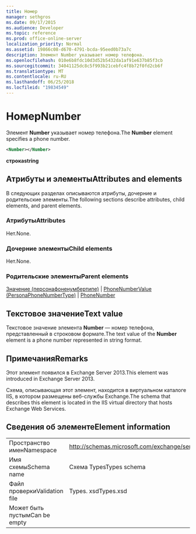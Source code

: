 ```yaml
---
title: Номер
manager: sethgros
ms.date: 09/17/2015
ms.audience: Developer
ms.topic: reference
ms.prod: office-online-server
localization_priority: Normal
ms.assetid: 19866c08-d670-4791-bcda-95eed0b73a7c
description: Элемент Number указывает номер телефона.
ms.openlocfilehash: 010e6b8fdc10d3d52b5432da1af91e637b85f3cb
ms.sourcegitcommit: 34041125dc8c5f993b21cebfc4f8b72f0fd2cb6f
ms.translationtype: MT
ms.contentlocale: ru-RU
ms.lasthandoff: 06/25/2018
ms.locfileid: "19834549"
---
```

# <a name="number"></a><span data-ttu-id="f1a9c-103">Номер</span><span class="sxs-lookup"><span data-stu-id="f1a9c-103">Number</span></span>

<span data-ttu-id="f1a9c-104">Элемент **Number** указывает номер телефона.</span><span class="sxs-lookup"><span data-stu-id="f1a9c-104">The **Number** element specifies a phone number.</span></span> 
  
```XML
<Number></Number>
```

 <span data-ttu-id="f1a9c-105">**строка**</span><span class="sxs-lookup"><span data-stu-id="f1a9c-105">**string**</span></span>
## <a name="attributes-and-elements"></a><span data-ttu-id="f1a9c-106">Атрибуты и элементы</span><span class="sxs-lookup"><span data-stu-id="f1a9c-106">Attributes and elements</span></span>

<span data-ttu-id="f1a9c-107">В следующих разделах описываются атрибуты, дочерние и родительские элементы.</span><span class="sxs-lookup"><span data-stu-id="f1a9c-107">The following sections describe attributes, child elements, and parent elements.</span></span>
  
### <a name="attributes"></a><span data-ttu-id="f1a9c-108">Атрибуты</span><span class="sxs-lookup"><span data-stu-id="f1a9c-108">Attributes</span></span>

<span data-ttu-id="f1a9c-109">Нет.</span><span class="sxs-lookup"><span data-stu-id="f1a9c-109">None.</span></span>
  
### <a name="child-elements"></a><span data-ttu-id="f1a9c-110">Дочерние элементы</span><span class="sxs-lookup"><span data-stu-id="f1a9c-110">Child elements</span></span>

<span data-ttu-id="f1a9c-111">Нет.</span><span class="sxs-lookup"><span data-stu-id="f1a9c-111">None.</span></span>
  
### <a name="parent-elements"></a><span data-ttu-id="f1a9c-112">Родительские элементы</span><span class="sxs-lookup"><span data-stu-id="f1a9c-112">Parent elements</span></span>

<span data-ttu-id="f1a9c-113">[Значение (персонафоненумбертипе)](value-personaphonenumbertype.md) | [PhoneNumber](phonenumber.md)</span><span class="sxs-lookup"><span data-stu-id="f1a9c-113">[Value (PersonaPhoneNumberType)](value-personaphonenumbertype.md) | [PhoneNumber](phonenumber.md)</span></span>
  
## <a name="text-value"></a><span data-ttu-id="f1a9c-114">Текстовое значение</span><span class="sxs-lookup"><span data-stu-id="f1a9c-114">Text value</span></span>

<span data-ttu-id="f1a9c-115">Текстовое значение элемента **Number** — номер телефона, представленный в строковом формате.</span><span class="sxs-lookup"><span data-stu-id="f1a9c-115">The text value of the **Number** element is a phone number represented in string format.</span></span> 
  
## <a name="remarks"></a><span data-ttu-id="f1a9c-116">Примечания</span><span class="sxs-lookup"><span data-stu-id="f1a9c-116">Remarks</span></span>

<span data-ttu-id="f1a9c-117">Этот элемент появился в Exchange Server 2013.</span><span class="sxs-lookup"><span data-stu-id="f1a9c-117">This element was introduced in Exchange Server 2013.</span></span>
  
<span data-ttu-id="f1a9c-118">Схема, описывающая этот элемент, находится в виртуальном каталоге IIS, в котором размещены веб-службы Exchange.</span><span class="sxs-lookup"><span data-stu-id="f1a9c-118">The schema that describes this element is located in the IIS virtual directory that hosts Exchange Web Services.</span></span>
  
## <a name="element-information"></a><span data-ttu-id="f1a9c-119">Сведения об элементе</span><span class="sxs-lookup"><span data-stu-id="f1a9c-119">Element information</span></span>

|||
|:-----|:-----|
|<span data-ttu-id="f1a9c-120">Пространство имен</span><span class="sxs-lookup"><span data-stu-id="f1a9c-120">Namespace</span></span>  <br/> |http://schemas.microsoft.com/exchange/services/2006/types  <br/> |
|<span data-ttu-id="f1a9c-121">Имя схемы</span><span class="sxs-lookup"><span data-stu-id="f1a9c-121">Schema name</span></span>  <br/> |<span data-ttu-id="f1a9c-122">Схема Types</span><span class="sxs-lookup"><span data-stu-id="f1a9c-122">Types schema</span></span>  <br/> |
|<span data-ttu-id="f1a9c-123">Файл проверки</span><span class="sxs-lookup"><span data-stu-id="f1a9c-123">Validation file</span></span>  <br/> |<span data-ttu-id="f1a9c-124">Types. xsd</span><span class="sxs-lookup"><span data-stu-id="f1a9c-124">Types.xsd</span></span>  <br/> |
|<span data-ttu-id="f1a9c-125">Может быть пустым</span><span class="sxs-lookup"><span data-stu-id="f1a9c-125">Can be empty</span></span>  <br/> ||
   

